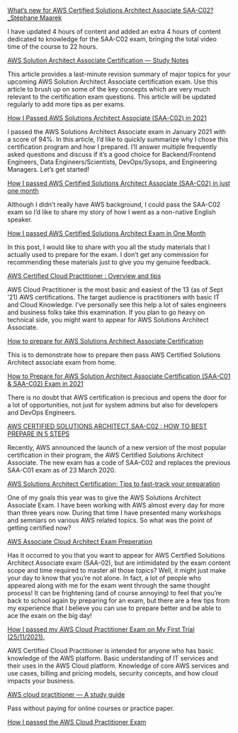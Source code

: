 [What’s new for AWS Certified Solutions Architect Associate SAA-C02?_Stéphane Maarek](https://medium.com/@stephane.maarek/whats-new-for-aws-certified-solutions-architect-associate-saa-c02-43774095662)

I have updated 4 hours of content and added an extra 4 hours of content dedicated to knowledge for the SAA-C02 exam, bringing the total video time of the course to 22 hours.

[AWS Solution Architect Associate Certification — Study Notes](https://towardsaws.com/aws-solution-architect-associate-certification-study-notes-c32f50503f8a)

This article provides a last-minute revision summary of major topics for your upcoming AWS Solution Architect Associate certification exam. Use this article to brush up on some of the key concepts which are very much relevant to the certification exam questions. This article will be updated regularly to add more tips as per exams.

[How I Passed AWS Solutions Architect Associate (SAA-C02) in 2021](https://medium.com/swlh/how-i-passed-aws-solutions-architect-associate-saa-c02-in-2021-70ec503fa963)

I passed the AWS Solutions Architect Associate exam in January 2021 with a score of 94%. In this article, I’d like to quickly summarize why I chose this certification program and how I prepared. I’ll answer multiple frequently asked questions and discuss if it’s a good choice for Backend/Frontend Engineers, Data Engineers/Scientists, DevOps/Sysops, and Engineering Managers. Let’s get started!

[How I passed AWS Certified Solutions Architect Associate (SAA-C02) in just one month](https://yutaroshimamura.medium.com/how-i-passed-aws-saa-c02-in-one-month-fe5c612dae1)

Although I didn’t really have AWS background, I could pass the SAA-C02 exam so I’d like to share my story of how I went as a non-native English speaker.

[How I passed AWS Certified Solutions Architect Exam in One Month](https://thepoints.medium.com/how-i-passed-aws-certified-solutions-architect-exam-in-one-month-without-any-prior-experience-a1f66dc4dfb3)

In this post, I would like to share with you all the study materials that I actually used to prepare for the exam. I don’t get any commission for recommending these materials just to give you my genuine feedback.

[AWS Certified Cloud Practitioner : Overview and tips](https://medium.com/@jayjoshi1/aws-cloud-practitioner-704d5d5e1f66)

AWS Cloud Practitioner is the most basic and easiest of the 13 (as of Sept ’21) AWS certifications. The target audience is practitioners with basic IT and Cloud Knowledge. I’ve personally see this help a lot of sales engineers and business folks take this examination. If you plan to go heavy on technical side, you might want to appear for AWS Solutions Architect Associate.

[How to prepare for AWS Solutions Architect Associate Certification](https://medium.com/@badawekoo/how-to-prepare-for-aws-solutions-architect-associate-certification-87ef2455f346)

This is to demonstrate how to prepare then pass AWS Certified Solutions Architect associate exam from home.

[How to Prepare for AWS Solution Architect Associate Certification (SAA-C01 & SAA-C02) Exam in 2021](https://medium.com/javarevisited/how-to-prepare-for-aws-solution-architect-associate-certification-saa-c01-saa-c02-exam-in-2021-a6e7e7e771fc)

There is no doubt that AWS certification is precious and opens the door for a lot of opportunities, not just for system admins but also for developers and DevOps Engineers.

[AWS CERTIFIED SOLUTIONS ARCHITECT SAA-C02 : HOW TO BEST PREPARE IN 5 STEPS](https://medium.com/digital-cloud-training/aws-certified-solutions-architect-saa-c02-how-to-best-prepare-in-5-steps-429e0d5797c5)

Recently, AWS announced the launch of a new version of the most popular certification in their program, the AWS Certified Solutions Architect Associate. The new exam has a code of SAA-C02 and replaces the previous SAA-C01 exam as of 23 March 2020.

[AWS Solutions Architect Certification: Tips to fast-track your preparation](https://medium.com/@bansaridesai/aws-solutions-architect-certification-tips-to-fast-track-your-preparation-9fd05c464543)

One of my goals this year was to give the AWS Solutions Architect Associate Exam. I have been working with AWS almost every day for more than three years now. During that time I have presented many workshops and semniars on various AWS related topics. So what was the point of getting certified now?

[AWS Associate Cloud Architect Exam Preperation](https://medium.com/@aliabbasjaffri_/aws-associate-cloud-architect-exam-preperation-d5dbe17ffe9b)

Has it occurred to you that you want to appear for AWS Certified Solutions Architect Associate exam (SAA-02), but are intimidated by the exam content scope and time required to master all those topics? Well, it might just make your day to know that you’re not alone. In fact, a lot of people who appeared along with me for the exam went through the same thought process! It can be frightening (and of course annoying) to feel that you’re back to school again by preparing for an exam, but there are a few tips from my experience that I believe you can use to prepare better and be able to ace the exam on the big day!

[How I passed my AWS Cloud Practitioner Exam on My First Trial (25/11/2021).](https://medium.com/@richards.okiemute/how-i-passed-my-aws-cloud-practitioner-exam-on-my-first-trial-25-11-2021-e3ef613cabd6)

AWS Certified Cloud Practitioner is intended for anyone who has basic knowledge of the AWS platform. Basic understanding of IT services and their uses in the AWS Cloud platform. Knowledge of core AWS services and use cases, billing and pricing models, security concepts, and how cloud impacts your business.

[AWS cloud practitioner — A study guide
](https://medium.com/adventures-in-consumer-technology/aws-cloud-practitioner-a-study-guide-86f4c143c5ef)

Pass without paying for online courses or practice paper.

[How I passed the AWS Cloud Practitioner Exam](https://towardsdatascience.com/how-did-a-15-year-old-pass-the-aws-cloud-practioner-exam-6317ce6e609f)
